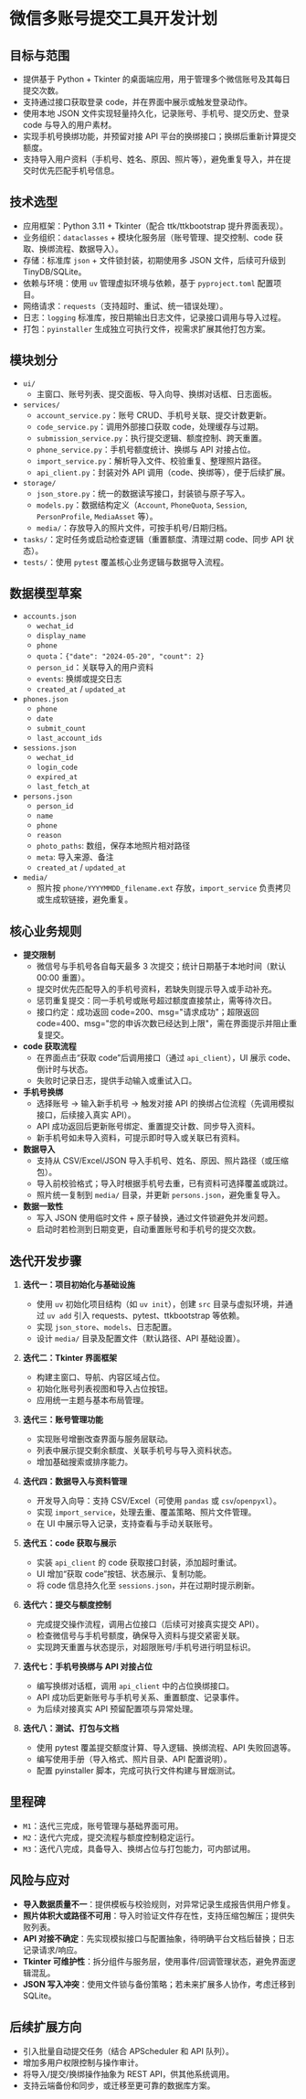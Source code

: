 # 微信多账号提交工具开发计划

## 目标与范围
- 提供基于 Python + Tkinter 的桌面端应用，用于管理多个微信账号及其每日提交次数。
- 支持通过接口获取登录 code，并在界面中展示或触发登录动作。
- 使用本地 JSON 文件实现轻量持久化，记录账号、手机号、提交历史、登录 code 与导入的用户素材。
- 实现手机号换绑功能，并预留对接 API 平台的换绑接口；换绑后重新计算提交额度。
- 支持导入用户资料（手机号、姓名、原因、照片等），避免重复导入，并在提交时优先匹配手机号信息。

## 技术选型
- 应用框架：Python 3.11 + Tkinter（配合 ttk/ttkbootstrap 提升界面表现）。
- 业务组织：`dataclasses` + 模块化服务层（账号管理、提交控制、code 获取、换绑流程、数据导入）。
- 存储：标准库 `json` + 文件锁封装，初期使用多 JSON 文件，后续可升级到 TinyDB/SQLite。
- 依赖与环境：使用 `uv` 管理虚拟环境与依赖，基于 `pyproject.toml` 配置项目。
- 网络请求：`requests`（支持超时、重试、统一错误处理）。
- 日志：`logging` 标准库，按日期输出日志文件，记录接口调用与导入过程。
- 打包：`pyinstaller` 生成独立可执行文件，视需求扩展其他打包方案。

## 模块划分
- `ui/`
  - 主窗口、账号列表、提交面板、导入向导、换绑对话框、日志面板。
- `services/`
  - `account_service.py`：账号 CRUD、手机号关联、提交计数更新。
  - `code_service.py`：调用外部接口获取 code，处理缓存与过期。
  - `submission_service.py`：执行提交逻辑、额度控制、跨天重置。
  - `phone_service.py`：手机号额度统计、换绑与 API 对接占位。
  - `import_service.py`：解析导入文件、校验重复、整理照片路径。
  - `api_client.py`：封装对外 API 调用（code、换绑等），便于后续扩展。
- `storage/`
  - `json_store.py`：统一的数据读写接口，封装锁与原子写入。
  - `models.py`：数据结构定义（`Account`, `PhoneQuota`, `Session`, `PersonProfile`, `MediaAsset` 等）。
  - `media/`：存放导入的照片文件，可按手机号/日期归档。
- `tasks/`：定时任务或启动检查逻辑（重置额度、清理过期 code、同步 API 状态）。
- `tests/`：使用 `pytest` 覆盖核心业务逻辑与数据导入流程。

## 数据模型草案
- `accounts.json`
  - `wechat_id`
  - `display_name`
  - `phone`
  - `quota`：`{"date": "2024-05-20", "count": 2}`
  - `person_id`：关联导入的用户资料
  - `events`: 换绑或提交日志
  - `created_at` / `updated_at`
- `phones.json`
  - `phone`
  - `date`
  - `submit_count`
  - `last_account_ids`
- `sessions.json`
  - `wechat_id`
  - `login_code`
  - `expired_at`
  - `last_fetch_at`
- `persons.json`
  - `person_id`
  - `name`
  - `phone`
  - `reason`
  - `photo_paths`: 数组，保存本地照片相对路径
  - `meta`: 导入来源、备注
  - `created_at` / `updated_at`
- `media/`
  - 照片按 `phone/YYYYMMDD_filename.ext` 存放，`import_service` 负责拷贝或生成软链接，避免重复。

## 核心业务规则
- **提交限制**
  - 微信号与手机号各自每天最多 3 次提交；统计日期基于本地时间（默认 00:00 重置）。
  - 提交时优先匹配导入的手机号资料，若缺失则提示导入或手动补充。
  - 惩罚重复提交：同一手机号或账号超过额度直接禁止，需等待次日。
  - 接口约定：成功返回 code=200、msg="请求成功"；超限返回 code=400、msg="您的申诉次数已经达到上限"，需在界面提示并阻止重复提交。
- **code 获取流程**
  - 在界面点击“获取 code”后调用接口（通过 `api_client`），UI 展示 code、倒计时与状态。
  - 失败时记录日志，提供手动输入或重试入口。
- **手机号换绑**
  - 选择账号 → 输入新手机号 → 触发对接 API 的换绑占位流程（先调用模拟接口，后续接入真实 API）。
  - API 成功返回后更新账号绑定、重置提交计数、同步导入资料。
  - 新手机号如未导入资料，可提示即时导入或关联已有资料。
- **数据导入**
  - 支持从 CSV/Excel/JSON 导入手机号、姓名、原因、照片路径（或压缩包）。
  - 导入前校验格式；导入时根据手机号去重，已有资料可选择覆盖或跳过。
  - 照片统一复制到 `media/` 目录，并更新 `persons.json`，避免重复导入。
- **数据一致性**
  - 写入 JSON 使用临时文件 + 原子替换，通过文件锁避免并发问题。
  - 启动时若检测到日期变更，自动重置账号和手机号的提交次数。

## 迭代开发步骤
1. **迭代一：项目初始化与基础设施**
   - 使用 `uv` 初始化项目结构（如 `uv init`），创建 `src` 目录与虚拟环境，并通过 `uv add` 引入 requests、pytest、ttkbootstrap 等依赖。
   - 实现 `json_store`、`models`、日志配置。
   - 设计 `media/` 目录及配置文件（默认路径、API 基础设置）。

2. **迭代二：Tkinter 界面框架**
   - 构建主窗口、导航、内容区域占位。
   - 初始化账号列表视图和导入占位按钮。
   - 应用统一主题与基本布局管理。

3. **迭代三：账号管理功能**
   - 实现账号增删改查界面与服务层联动。
   - 列表中展示提交剩余额度、关联手机号与导入资料状态。
   - 增加基础搜索或排序能力。

4. **迭代四：数据导入与资料管理**
   - 开发导入向导：支持 CSV/Excel（可使用 `pandas` 或 `csv`/`openpyxl`）。
   - 实现 `import_service`，处理去重、覆盖策略、照片文件管理。
   - 在 UI 中展示导入记录，支持查看与手动关联账号。

5. **迭代五：code 获取与展示**
   - 实装 `api_client` 的 code 获取接口封装，添加超时重试。
   - UI 增加“获取 code”按钮、状态展示、复制功能。
   - 将 code 信息持久化至 `sessions.json`，并在过期时提示刷新。

6. **迭代六：提交与额度控制**
   - 完成提交操作流程，调用占位接口（后续可对接真实提交 API）。
   - 检查微信号与手机号额度，确保导入资料与提交紧密关联。
   - 实现跨天重置与状态提示，对超限账号/手机号进行明显标识。

7. **迭代七：手机号换绑与 API 对接占位**
   - 编写换绑对话框，调用 `api_client` 中的占位换绑接口。
   - API 成功后更新账号与手机号关系、重置额度、记录事件。
   - 为后续对接真实 API 预留配置项与异常处理。

8. **迭代八：测试、打包与文档**
   - 使用 pytest 覆盖提交额度计算、导入逻辑、换绑流程、API 失败回退等。
   - 编写使用手册（导入格式、照片目录、API 配置说明）。
   - 配置 pyinstaller 脚本，完成可执行文件构建与冒烟测试。

## 里程碑
- `M1`：迭代三完成，账号管理与基础界面可用。
- `M2`：迭代六完成，提交流程与额度控制稳定运行。
- `M3`：迭代八完成，具备导入、换绑占位与打包能力，可内部试用。

## 风险与应对
- **导入数据质量不一**：提供模板与校验规则，对异常记录生成报告供用户修复。
- **照片体积大或路径不可用**：导入时验证文件存在性，支持压缩包解压；提供失败列表。
- **API 对接不确定**：先实现模拟接口与配置抽象，待明确平台文档后替换；日志记录请求/响应。
- **Tkinter 可维护性**：拆分组件与服务层，使用事件/回调管理状态，避免界面逻辑混乱。
- **JSON 写入冲突**：使用文件锁与备份策略；若未来扩展多人协作，考虑迁移到 SQLite。

## 后续扩展方向
- 引入批量自动提交任务（结合 APScheduler 和 API 队列）。
- 增加多用户权限控制与操作审计。
- 将导入/提交/换绑操作抽象为 REST API，供其他系统调用。
- 支持云端备份和同步，或迁移至更可靠的数据库方案。
